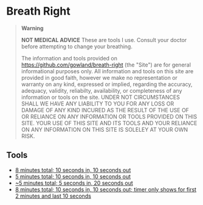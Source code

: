 # Breath Right

> **Warning**
>
> **NOT MEDICAL ADVICE**
> These are tools I use. Consult your doctor before attempting to change your breathing.
>
> The information and tools provided on https://github.com/gowland/breath-right (the "Site") are for general informational purposes only. All information and tools on this site are provided in good faith, however we make no representation or warranty on any kind, expressed or implied, regarding the accuracy, adequacy, validity, reliabilty, availability, or completeness of any information or tools on the site. UNDER NOT CIRCUMSTANCES SHALL WE HAVE ANY LIABILITY TO YOU FOR ANY LOSS OR DAMAGE OF ANY KIND INCURED AS THE RESULT OF THE USE OF OR RELIANCE ON ANY INFORMATION OR TOOLS PROVIDED ON THIS SITE. YOUR USE OF THIS SITE AND ITS TOOLS AND YOUR RELIANCE ON ANY INFORMATION ON THIS SITE IS SOLELEY AT YOUR OWN RISK.

## Tools

* [8 minutes total; 10 seconds in, 10 seconds out](breath.html)
* [5 minutes total; 10 seconds in, 10 seconds out](breath%205%20min.html) 
* [~5 minutes total; 5 seconds in, 20 seconds out](breath%20out%20slow.html)
* [8 minutes total; 10 seconds in, 10 seconds out; timer only shows for first 2 minutes and last 10 seconds](breath%20unassisted.html)